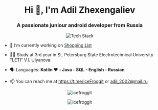 <h1 align="center">Hi 👋, I'm Adil Zhexengaliev</h1>
<h3 align="center">A passionate juniour android developer from Russia</h3>

<p align="center"><img src="https://skillicons.dev/icons?i=kotlin,idea,java,git,github,firebase,android&perline=16" alt="Tech Stack" /> </p>

- 🔭 I’m currently working on [Shopping List](https://github.com/IceFroggit/ShoppingList)

- 👨‍💻 Study at 3rd year in St. Petersburg State Electrotechnical University "LETI" V.I. Ulyanova 

- 🗣 Languages: **Kotlin ❤️ - Java - SQL - English - Russian**

- 📫 You can reach me at https://t.me/IceFroggit or adil_2002@mail.ru

<p align="center"><img align="center" src="https://github-readme-stats.vercel.app/api?username=icefroggit&show_icons=true&locale=en" alt="icefroggit" /></p>

<p align="center"><img align="center" src="https://github-readme-streak-stats.herokuapp.com/?user=icefroggit&" alt="icefroggit" /></p>
